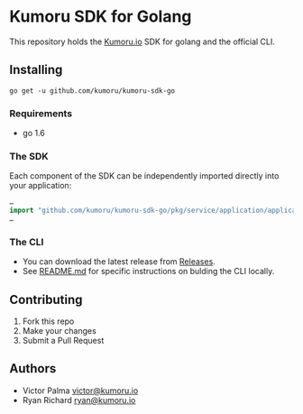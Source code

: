 # Kumoru SDK for Golang

This repository holds the [Kumoru.io](https://kumoru.io) SDK for golang and the official CLI.

## Installing

```shell
go get -u github.com/kumoru/kumoru-sdk-go
```

### Requirements

* go 1.6

### The SDK

Each component of the SDK can be independently imported directly into your application:

```go
…
import "github.com/kumoru/kumoru-sdk-go/pkg/service/application/application.go
…
```

### The CLI

* You can download the latest release from [Releases](https://github.com/kumoru/kumoru-cli/releases).
* See [README.md](client/kumoru/README.md) for specific instructions on bulding the CLI locally.

## Contributing

1. Fork this repo
1. Make your changes
1. Submit a Pull Request

## Authors

* Victor Palma <victor@kumoru.io>
* Ryan Richard <ryan@kumoru.io>
